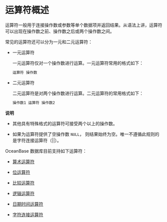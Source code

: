 运算符概述 
==========================

运算符一般用于连接操作数或参数等单个数据项并返回结果。从语法上讲，运算符可以出现在操作数之前、操作数之后或两个操作数之间。

常见的运算符还可以分为一元和二元运算符：

* 一元运算符

  一元运算符仅对一个操作数进行运算。一元运算符常用的格式如下：

  ```sql
  运算符 操作数
  ```

  




<!-- -->

* 二元运算符

  二元运算符是对两个操作数进行运算。二元运算符的常用格式如下：

  ```sql
  操作数1 运算符 操作数2
  ```

  



**说明**



* 其他具有特殊格式的运算符可接受两个以上的操作数。

  

* 如果为运算符提供了空操作数 `NULL`， 则结果始终为空。唯一不遵循此规则的是字符连接运算符（\|\|）。

  




OceanBase 数据库目前支持如下运算符：

* [算术运算符](/zh-CN/10.sql-reference/2.operator/3.sql-reference-arithmetic-operators.md)

  

* [位运算符](/zh-CN/10.sql-reference/2.operator/4.sql-reference-bitwise-operators.md)

  

* [比较运算符](/zh-CN/10.sql-reference/2.operator/5.sql-reference-comparison-operators.md)

  

* [逻辑运算符](/zh-CN/10.sql-reference/2.operator/6.sql-reference-logical-operators.md)

  

* [日期时间运算符](/zh-CN/10.sql-reference/2.operator/8.sql-reference-date-and-time-operators.md)

  

* [字符连接运算符](/zh-CN/10.sql-reference/2.operator/9.sql-reference-concatenation-operators.md)

  



